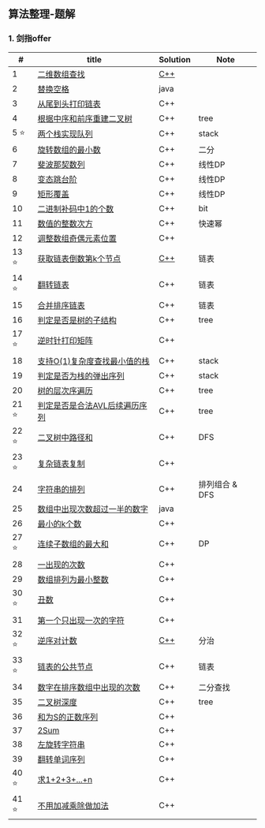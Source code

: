 ## 算法整理-题解

### 1. 剑指offer

| #    | title | Solution | Note |
| ---- | ----- | -------- | ---- |
| 1    | [二维数组查找](./off/1-二维数组查找.cpp)  | [C++](./off/1-二维数组查找.md)      |  |
| 2     |  [替换空格](./off/2-替换空格.java)     |   java    |       |
| 3     |  [从尾到头打印链表](./off/3-从尾到头打印一个链表.cpp)     |  C++        |  |
| 4     | [根据中序和前序重建二叉树](./off/4-重建二叉树.cpp) | C++ | tree |
| 5  :star:   | [两个栈实现队列](./off/5.两个栈实现队列.cpp) |C++  | stack |
| 6     |[旋转数组的最小数](./off/6-旋转数组的最小数.cpp)  |C++  | 二分 |
| 7     | [斐波那契数列](./off/7-斐波那契数列.cpp) | C++ | 线性DP |
| 8     | [变态跳台阶](./off/8-变态跳台阶.cpp) |C++  | 线性DP |
| 9     |  [矩形覆盖](./off/9.矩形覆盖.cpp) |C++   | 线性DP |
| 10    | [二进制补码中1的个数](./off/10-二进制数中1的个数.cpp)  | C++  | bit  |
|11     |   [数值的整数次方](./off/11-数值的整数次方.cpp)|C++|快速幂|
|12     | [调整数组奇偶元素位置](./off/12-调整数组内元素顺序.cpp) | C++ | |
|13​ :star:  | [获取链表倒数第k个节点](./off/13-获取链表倒数第k个节点.cpp) | [C++](./off/13-获取链表倒数第k个节点.md) | 链表|
|14​ :star:  | [翻转链表](./off/14-翻转链表.cpp)|  C++ |  链表 |
|15     | [合并排序链表](./off/15-合并排序链表.cpp) | C++ | 链表 |
|16     |   [判定是否是树的子结构](./off/16-判定是否是树的子结构.cpp) | C++ | tree |
|17​ :star: |   [逆时针打印矩阵](./off/17-逆时针打印矩阵.cpp) | C++ |  |
|18     |    [支持O(1)复杂度查找最小值的栈](./off/18-支持O(1)复杂度查找最小值的栈.cpp)    | C++ |    stack |
|19     |   [判定是否为栈的弹出序列](./off/19-判定是否为栈的弹出序列.cpp) | C++ |   stack  |
|20     | [树的层次序遍历](./off/20-树的层次序遍历.cpp) |  C++  |   tree |
|21 :star:     | [判定是否是合法AVL后续遍历序列](./off/21-判定是否是合法AVL后续遍历序列.cpp) | C++ | tree |
|22 :star:      |[二叉树中路径和](./off/22-二叉树中路径和.cpp)   | C++   | DFS|
|23 :star:      |[复杂链表复制](./off/23-复杂链表复制.cpp)   | C++   | |
|24    |[字符串的排列](./off/24-字符串的排列.cpp)   | C++   | 排列组合 & DFS|
|25    |[数组中出现次数超过一半的数字](./off/25-数组中出现次数超过一半的数字.java)   | java   | |
|26    |[最小的k个数](./off/26-最小的k个数.cpp)   | C++   | |
|27 :star:   |[连续子数组的最大和](./off/27-连续子数组的最大和.cpp)   | C++   |DP |
|28    |[一出现的次数](./off/28-一出现的次数.cpp)   | C++   | |
|29    |[数组排列为最小整数](./off/29-数组排列为最小整数.cpp)   | C++   | |
|30   :star: |[丑数](./off/30-丑数.cpp)   | C++   | |
|31   |[第一个只出现一次的字符](./off/31-第一个只出现一次的字符.cpp)   | C++   | |
|32   :star: |[逆序对计数](./off/32-逆序对计数.md)   | [C++](./off/32-逆序对计数.md)   |分治|
|33   :star: |[链表的公共节点](./off/33-链表的公共节点.cpp)   | C++   |链表|
|34   |[数字在排序数组中出现的次数](./off/34-数字在排序数组中出现的次数.cpp)   | C++   |二分查找|
|35   |[二叉树深度](./off/35-二叉树深度.cpp)   | C++   | tree|
|36   |[和为S的正数序列](./off/36-和为S的正数序列.cpp)   | C++   | |
|37   |[2Sum](./off/37-两数之和.cpp)   | C++   | |
|38   |[左旋转字符串](./off/38-左旋转字符串.cpp)   | C++   | |
|39   |[翻转单词序列](./off/39-翻转单词序列.cpp)   | C++   | |
|40   :star:|[求1+2+3+...+n](./off/40-求1+2+3+...+n.cpp)   | C++   | |
|41   :star:|[不用加减乘除做加法](./off/41-不用加减乘除做加法.cpp)   | C++   | |






